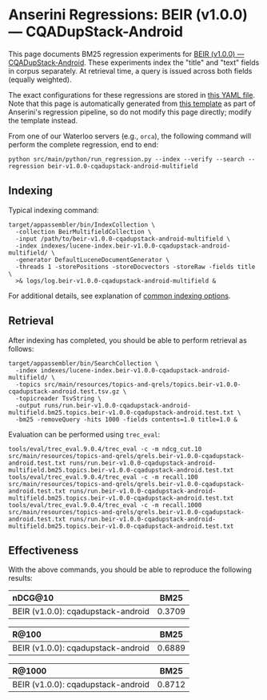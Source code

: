 # Anserini Regressions: BEIR (v1.0.0) &mdash; CQADupStack-Android

This page documents BM25 regression experiments for [BEIR (v1.0.0) &mdash; CQADupStack-Android](http://beir.ai/).
These experiments index the "title" and "text" fields in corpus separately.
At retrieval time, a query is issued across both fields (equally weighted).

The exact configurations for these regressions are stored in [this YAML file](../src/main/resources/regression/beir-v1.0.0-cqadupstack-android-multifield.yaml).
Note that this page is automatically generated from [this template](../src/main/resources/docgen/templates/beir-v1.0.0-cqadupstack-android-multifield.template) as part of Anserini's regression pipeline, so do not modify this page directly; modify the template instead.

From one of our Waterloo servers (e.g., `orca`), the following command will perform the complete regression, end to end:

```
python src/main/python/run_regression.py --index --verify --search --regression beir-v1.0.0-cqadupstack-android-multifield
```

## Indexing

Typical indexing command:

```
target/appassembler/bin/IndexCollection \
  -collection BeirMultifieldCollection \
  -input /path/to/beir-v1.0.0-cqadupstack-android-multifield \
  -index indexes/lucene-index.beir-v1.0.0-cqadupstack-android-multifield/ \
  -generator DefaultLuceneDocumentGenerator \
  -threads 1 -storePositions -storeDocvectors -storeRaw -fields title \
  >& logs/log.beir-v1.0.0-cqadupstack-android-multifield &
```

For additional details, see explanation of [common indexing options](common-indexing-options.md).

## Retrieval

After indexing has completed, you should be able to perform retrieval as follows:

```
target/appassembler/bin/SearchCollection \
  -index indexes/lucene-index.beir-v1.0.0-cqadupstack-android-multifield/ \
  -topics src/main/resources/topics-and-qrels/topics.beir-v1.0.0-cqadupstack-android.test.tsv.gz \
  -topicreader TsvString \
  -output runs/run.beir-v1.0.0-cqadupstack-android-multifield.bm25.topics.beir-v1.0.0-cqadupstack-android.test.txt \
  -bm25 -removeQuery -hits 1000 -fields contents=1.0 title=1.0 &
```

Evaluation can be performed using `trec_eval`:

```
tools/eval/trec_eval.9.0.4/trec_eval -c -m ndcg_cut.10 src/main/resources/topics-and-qrels/qrels.beir-v1.0.0-cqadupstack-android.test.txt runs/run.beir-v1.0.0-cqadupstack-android-multifield.bm25.topics.beir-v1.0.0-cqadupstack-android.test.txt
tools/eval/trec_eval.9.0.4/trec_eval -c -m recall.100 src/main/resources/topics-and-qrels/qrels.beir-v1.0.0-cqadupstack-android.test.txt runs/run.beir-v1.0.0-cqadupstack-android-multifield.bm25.topics.beir-v1.0.0-cqadupstack-android.test.txt
tools/eval/trec_eval.9.0.4/trec_eval -c -m recall.1000 src/main/resources/topics-and-qrels/qrels.beir-v1.0.0-cqadupstack-android.test.txt runs/run.beir-v1.0.0-cqadupstack-android-multifield.bm25.topics.beir-v1.0.0-cqadupstack-android.test.txt
```

## Effectiveness

With the above commands, you should be able to reproduce the following results:

| nDCG@10                                                                                                      | BM25      |
|:-------------------------------------------------------------------------------------------------------------|-----------|
| BEIR (v1.0.0): cqadupstack-android                                                                           | 0.3709    |


| R@100                                                                                                        | BM25      |
|:-------------------------------------------------------------------------------------------------------------|-----------|
| BEIR (v1.0.0): cqadupstack-android                                                                           | 0.6889    |


| R@1000                                                                                                       | BM25      |
|:-------------------------------------------------------------------------------------------------------------|-----------|
| BEIR (v1.0.0): cqadupstack-android                                                                           | 0.8712    |

